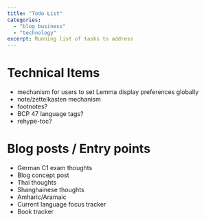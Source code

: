```yaml
---
title: "Todo List"
categories: 
  - "blog business"
  - "technology"
excerpt: Running list of tasks to address 
---
```


# Technical Items
- mechanism for users to set Lemma display preferences globally
- note/zettelkasten mechanism
- footnotes?
- BCP 47 language tags?
- rehype-toc?

# Blog posts / Entry points
- German C1 exam thoughts
- Blog concept post
- Thai thoughts
- Shanghainese thoughts
- Amharic/Aramaic
- Current language focus tracker
- Book tracker

